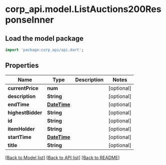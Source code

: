 # corp_api.model.ListAuctions200ResponseInner

## Load the model package
```dart
import 'package:corp_api/api.dart';
```

## Properties
Name | Type | Description | Notes
------------ | ------------- | ------------- | -------------
**currentPrice** | **num** |  | [optional] 
**description** | **String** |  | [optional] 
**endTime** | [**DateTime**](DateTime.md) |  | [optional] 
**highestBidder** | **String** |  | [optional] 
**id** | **String** |  | [optional] 
**itemHolder** | **String** |  | [optional] 
**startTime** | [**DateTime**](DateTime.md) |  | [optional] 
**title** | **String** |  | [optional] 

[[Back to Model list]](../README.md#documentation-for-models) [[Back to API list]](../README.md#documentation-for-api-endpoints) [[Back to README]](../README.md)


